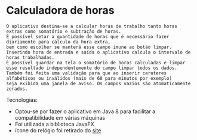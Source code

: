 # Calculadora de horas

    O aplicativo destina-se a calcular horas de trabalho tanto horas extras como somatório e subtração de horas. 
    É possível setar a quantidade de horas que é necessário fazer diariamente para cálculo da hora extra,
    bem como escolher se manterá esse campo imune ao botão limpar. 
    Inserindo hora de entrada e saída o aplicativo calcula o intervalo de horas trabalhadas.
    É possível guardar na tela o somatório de horas calculadas e limpar esse resultado independentemente do campo limpar todos os dados.
    Também foi feita uma validação para que ao inserir carateres alfabéticos ou inválidos (mais de 60 para minutos por exemplo) 
    seja exibida uma janela de aviso. Os campos vazios são atomaticamente zerados.

Tecnologias:
- Optou-se por fazer o aplicativo em Java 8 para facilitar a compatibilidade em várias máquinas
- Foi utilizada a biblioteca JavaFX
- ícone do relógio foi retirado do [site]("https://www.flaticon.com/free-icons/clock")


